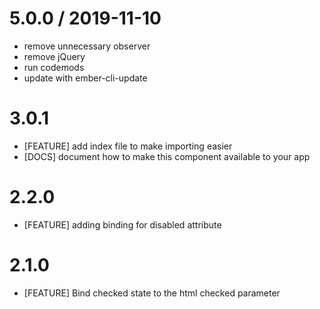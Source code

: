 
5.0.0 / 2019-11-10
==================

  * remove unnecessary observer
  * remove jQuery
  * run codemods
  * update with ember-cli-update

3.0.1
==================

  * [FEATURE] add index file to make importing easier
  * [DOCS] document how to make this component available to your app

2.2.0
==================

  * [FEATURE] adding binding for disabled attribute

2.1.0
==================

  * [FEATURE] Bind checked state to the html checked parameter
